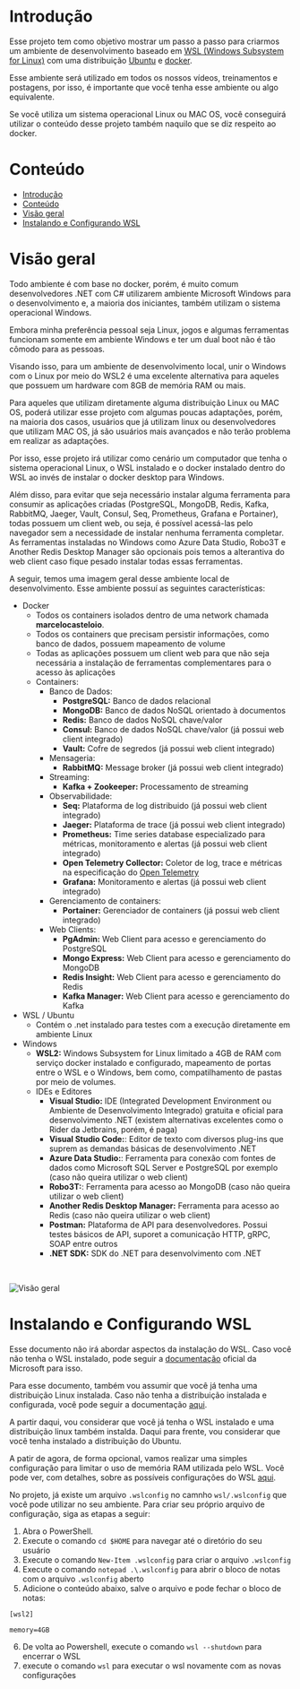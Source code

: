 # Introdução

Esse projeto tem como objetivo mostrar um passo a passo para criarmos um ambiente de desenvolvimento baseado em [WSL (Windows Subsystem for Linux)](https://learn.microsoft.com/pt-br/windows/wsl/about) com uma distribuição [Ubuntu](https://ubuntu.com/wsl) e [docker](hhttps://www.docker.com/).

Esse ambiente será utilizado em todos os nossos vídeos, treinamentos e postagens, por isso, é importante que você tenha esse ambiente ou algo equivalente.

Se você utiliza um sistema operacional Linux ou MAC OS, você conseguirá utilizar o conteúdo desse projeto também naquilo que se diz respeito ao docker.

# Conteúdo

- [Introdução](#introdução)
- [Conteúdo](#conteúdo)
- [Visão geral](#visão-geral)
- [Instalando e Configurando WSL](#instalando-e-configurando-wsl)


# Visão geral

Todo ambiente é com base no docker, porém, é muito comum desenvolvedores .NET com C# utilizarem ambiente Microsoft Windows para o desenvolvimento e, a maioria dos iniciantes, também utilizam o sistema operacional Windows.

Embora minha preferência pessoal seja Linux, jogos e algumas ferramentas funcionam somente em ambiente Windows e ter um dual boot não é tão cômodo para as pessoas.

Visando isso, para um ambiente de desenvolvimento local, unir o Windows com o Linux por meio do WSL2 é uma excelente alternativa para aqueles que possuem um hardware com 8GB de memória RAM ou mais.

Para aqueles que utilizam diretamente alguma distribuição Linux ou MAC OS, poderá utilizar esse projeto com algumas poucas adaptações, porém, na maioria dos casos, usuários que já utilizam linux ou desenvolvedores que utilizam MAC OS, já são usuários mais avançados e não terão problema em realizar as adaptações.

Por isso, esse projeto irá utilizar como cenário um computador que tenha o sistema operacional Linux, o WSL instalado e o docker instalado dentro do WSL ao invés de instalar o docker desktop para Windows.

Além disso, para evitar que seja necessário instalar alguma ferramenta para consumir as aplicações criadas (PostgreSQL, MongoDB, Redis, Kafka, RabbitMQ, Jaeger, Vault, Consul, Seq, Prometheus, Grafana e Portainer), todas possuem um client web, ou seja, é possível acessá-las pelo navegador sem a necessidade de instalar nenhuma ferramenta completar. As ferramentas instaladas no Windows como Azure Data Studio, Robo3T e Another Redis Desktop Manager são opcionais pois temos a alterantiva do web client caso fique pesado instalar todas essas ferramentas.

A seguir, temos uma imagem geral desse ambiente local de desenvolvimento. Esse ambiente possuí as seguintes características:

- Docker
  - Todos os containers isolados dentro de uma network chamada **marcelocasteloio**.
  - Todos os containers que precisam persistir informações, como banco de dados, possuem mapeamento de volume
  -  Todas as aplicações possuem um client web para que não seja necessária a instalação de ferramentas complementares para o acesso às aplicações
  -  Containers:
     -  Banco de Dados:
        -  **PostgreSQL:** Banco de dados relacional
        -  **MongoDB:** Banco de dados NoSQL orientado à documentos
        -  **Redis:** Banco de dados NoSQL chave/valor
        -  **Consul:** Banco de dados NoSQL chave/valor (já possui web client integrado)
        -  **Vault:** Cofre de segredos (já possui web client integrado)
     -  Mensageria:
        -  **RabbitMQ:** Message broker (já possui web client integrado)
     -  Streaming:
        -  **Kafka + Zookeeper:** Processamento de streaming
     -  Observabilidade:
        -  **Seq:** Plataforma de log distribuido (já possui web client integrado)
        -  **Jaeger:** Plataforma de trace (já possui web client integrado)
        -  **Prometheus:** Time series database especializado para métricas, monitoramento e alertas (já possui web client integrado)
        -  **Open Telemetry Collector:** Coletor de log, trace e métricas na especificação do [Open Telemetry](https://opentelemetry.io/)
        -  **Grafana:** Monitoramento e alertas (já possui web client integrado)
     -  Gerenciamento de containers:
        -  **Portainer:** Gerenciador de containers (já possui web client integrado)
     -  Web Clients:
        -  **PgAdmin:** Web Client para acesso e gerenciamento do PostgreSQL
        -  **Mongo Express:** Web Client para acesso e gerenciamento do MongoDB
        -  **Redis Insight:** Web Client para acesso e gerenciamento do Redis
        -  **Kafka Manager:** Web Client para acesso e gerenciamento do Kafka
-  WSL / Ubuntu
   -  Contém o .net instalado para testes com a execução diretamente em ambiente Linux
-  Windows
   -  **WSL2:** Windows Subsystem for Linux limitado a 4GB de RAM com serviço docker instalado e configurado, mapeamento de portas entre o WSL e o Windows, bem como, compatilhamento de pastas por meio de volumes.
   -  IDEs e Editores
        -  **Visual Studio:** IDE (Integrated Development Environment ou Ambiente de Desenvolvimento Integrado) gratuita e oficial para desenvolvimento .NET (existem alternativas excelentes como o Rider da Jetbrains, porém, é paga)
        -  **Visual Studio Code:**: Editor de texto com diversos plug-ins que suprem as demandas básicas de desenvolvimento .NET
        -  **Azure Data Studio:**: Ferramenta para conexão com fontes de dados como Microsoft SQL Server e PostgreSQL por exemplo (caso não queira utilizar o web client)
        -  **Robo3T:**: Ferramenta para acesso ao MongoDB (caso não queira utilizar o web client)
        -  **Another Redis Desktop Manager:** Ferramenta para acesso ao Redis (caso não queira utilizar o web client)
        -  **Postman:** Plataforma de API para desenvolvedores. Possui testes básicos de API, suporet a comunicação HTTP, gRPC, SOAP entre outros
        -  **.NET SDK:** SDK do .NET para desenvolvimento com .NET

</br>

![Visão geral](diagrams/overview.png)


# Instalando e Configurando WSL

Esse documento não irá abordar aspectos da instalação do WSL. Caso você não tenha o WSL instalado, pode seguir a [documentação](https://learn.microsoft.com/pt-br/windows/wsl/install) oficial da Microsoft para isso. 

Para esse documento, também vou assumir que você já tenha uma distribuição Linux instalada. Caso não tenha a distribuição instalada e configurada, você pode seguir a documentação [aqui](https://ubuntu.com/tutorials/install-ubuntu-on-wsl2-on-windows-11-with-gui-support#1-overview).

A partir daqui, vou considerar que você já tenha o WSL instalado e uma distribuição linux também instalda. Daqui para frente, vou considerar que você tenha instalado a distribuição do Ubuntu.

A patir de agora, de forma opcional, vamos realizar uma simples configuração para limitar o uso de memória RAM utilizada pelo WSL. Você pode ver, com detalhes, sobre as possíveis configurações do WSL [aqui](https://learn.microsoft.com/pt-br/windows/wsl/wsl-config).

No projeto, já existe um arquivo `.wslconfig` no camnho `wsl/.wslconfig` que você pode utilizar no seu ambiente. Para criar seu próprio arquivo de configuração, siga as etapas a seguir:

1. Abra o PowerShell.
2. Execute o comando `cd $HOME` para navegar até o diretório do seu usuário
3. Execute o comando `New-Item .wslconfig` para criar o arquivo `.wslconfig`
4. Execute o comando `notepad .\.wslconfig` para abrir o bloco de notas com o arquivo `.wslconfig` aberto
5. Adicione o conteúdo abaixo, salve o arquivo e pode fechar o bloco de notas:

```
[wsl2]

memory=4GB
```
6. De volta ao Powershell, execute o comando `wsl --shutdown` para encerrar o WSL
7. execute o comando `wsl` para executar o wsl novamente com as novas configurações
